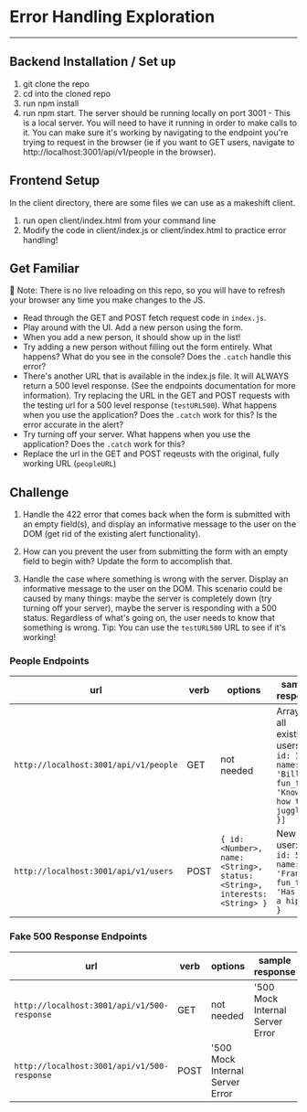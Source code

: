 # Error Handling Exploration
---

## Backend Installation / Set up
1. git clone the repo
2. cd into the cloned repo
3. run npm install
4. run npm start. The server should be running locally on port 3001 - This is a local server. You will need to have it running in order to make calls to it.
You can make sure it's working by navigating to the endpoint you're trying to request in the browser (ie if you want to GET users, navigate to http://localhost:3001/api/v1/people in the browser).

## Frontend Setup

In the client directory, there are some files we can use as a makeshift client.

1. run open client/index.html from your command line
2. Modify the code in client/index.js or client/index.html to practice error handling!

## Get Familiar

🚨 Note: There is no live reloading on this repo, so you will have to refresh your browser any time you make changes to the JS. 

- Read through the GET and POST fetch request code in `index.js`.
- Play around with the UI. Add a new person using the form.
- When you add a new person, it should show up in the list! 
- Try adding a new person without filling out the form entirely. What happens? What do you see in the console? Does the `.catch` handle this error?
- There's another URL that is available in the index.js file. It will ALWAYS return a 500 level response. (See the endpoints documentation for more information). Try replacing the URL in the GET and POST requests with the testing url for a 500 level response (`testURL500`). What happens when you use the application? Does the `.catch` work for this? Is the error accurate in the alert?
- Try turning off your server. What happens when you use the application? Does the `.catch` work for this?
- Replace the url in the GET and POST reqeusts with the original, fully working URL (`peopleURL`)

## Challenge

1. Handle the 422 error that comes back when the form is submitted with an empty field(s), and display an informative message to the user on the DOM (get rid of the existing alert functionality).

2. How can you prevent the user from submitting the form with an empty field to begin with? Update the form to accomplish that.

3. Handle the case where something is wrong with the server. Display an informative message to the user on the DOM. This scenario could be caused by many things: maybe the server is completely down (try turning off your server), maybe the server is responding with a 500 status. Regardless of what's going on, the user needs to know that something is wrong. Tip: You can use the `testURL500` URL to see if it's working!

### People Endpoints

| url       | verb | options | sample response |
| ----------|------|---------|---------------- |
| `http://localhost:3001/api/v1/people`  | GET | not needed | Array of all existing users: `[{ id: 1, name: 'Bill', fun_fact: 'Knows how to juggle' }]` |
| `http://localhost:3001/api/v1/users`| POST | `{ id: <Number>, name: <String>, status: <String>, interests: <String> }` | New user: `{ id: 55, name: 'Fran', fun_fact: 'Has met a hippo' }` |

### Fake 500 Response Endpoints

| url       | verb | options | sample response |
| ----------|------|---------|---------------- |
| `http://localhost:3001/api/v1/500-response`  | GET | not needed | '500 Mock Internal Server Error |
| `http://localhost:3001/api/v1/500-response`| POST | '500 Mock Internal Server Error|
